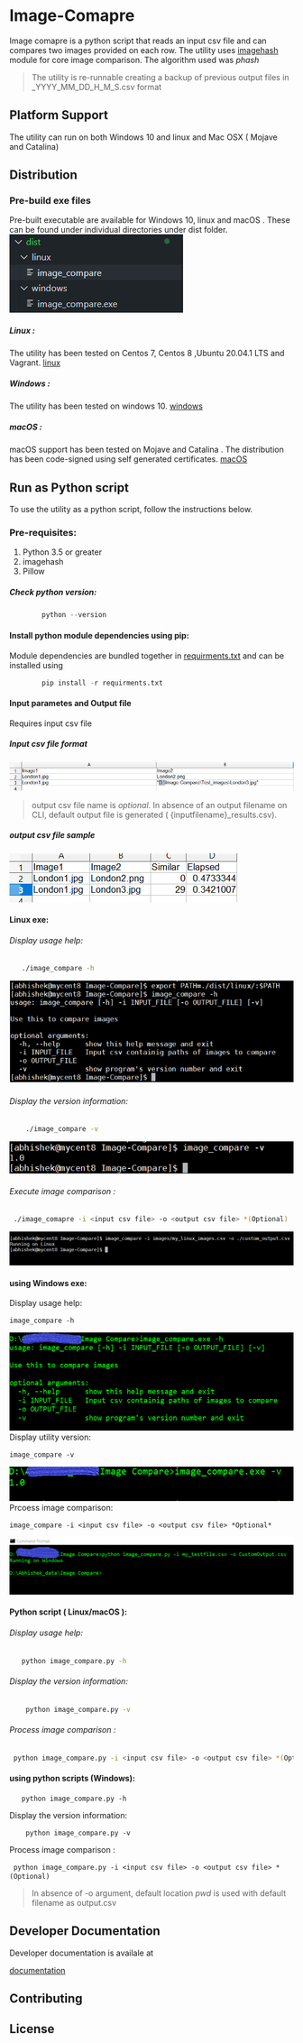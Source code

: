 # Image-Comapre

Image comapre is a python script that reads an input csv file and can compares two images provided on each row. 
The utility uses [imagehash](https://pypi.org/project/ImageHash/) module for core image comparison.
The algorithm used was *phash*
> The utility is re-runnable creating a backup of previous output files in <filename>_YYYY_MM_DD_H_M_S.csv format

## Platform Support
The utility can run on both Windows 10 and linux and Mac OSX ( Mojave and Catalina)  
## Distribution

### Pre-build exe files
Pre-built executable are available for Windows 10, linux and macOS .
These can be found under individual directories under dist folder. 
    ![distribution_dir_tree](resources/dist_dir_tree.PNG)

##### Linux : 
The utility has been tested on Centos 7, Centos 8 ,Ubuntu 20.04.1 LTS and Vagrant.
[linux](dist/linux/image_compare)
##### Windows : 
The utility has been tested on windows 10.
[windows](dist/windows/image_compare.exe)
##### macOS :
macOS support has been tested on Mojave and Catalina . The distribution has been code-signed using self generated certificates.
[macOS](dirs/../dist/mac/image_compare)
## Run as Python script
To use the utility as a python script, follow the instructions below.
### Pre-requisites:
1. Python 3.5 or greater
2. imagehash
3. Pillow
##### Check python version:
``` python
        python --version
```
#### Install python module dependencies using pip:
Module dependencies are  bundled together in [requirments.txt](requirments.txt) and can be installed using 
```python
        pip install -r requirments.txt
```
#### Input parametes and Output file
Requires input csv file
##### Input csv file format

![sample input](./resources/Sample_input.PNG)

> output csv file name is *optional*. In absence of an output filename on CLI, default output file is generated ( {inputfilename}_results.csv).

##### output csv file sample
![Sample_output](./resources/Sample_output.PNG)

#### Linux exe:
###### Display usage help:

```bash
   ./image_compare -h
```
![linux_help](./resources/linux_help.png)
###### Display the version information:
```bash 
    ./image_compare -v
```
![linux_help_version](./resources/linux_version.png)
###### Execute image comparison :
```bash
 ./image_comapre -i <input csv file> -o <output csv file> *(Optional)
```
![linux_execute](./resources/linux_execute.png)


#### using Windows exe:
Display usage help:
``` dos
image_compare -h
```
![windows_help](./resources/windows_help.png)
Display utility version:
```dos
image_compare -v
```
![windows_help_VERSION](./resources/windows_version.png)
Prcoess image comparison:
```dos
image_compare -i <input csv file> -o <output csv file> *Optional*
```
![windows_help_exec](./resources/windows_execution.png)

#### Python script ( Linux/macOS ):
###### Display usage help:
```bash
   python image_compare.py -h
```
###### Display the version information:
```bash 
    python image_compare.py -v
```
###### Process image comparison :
```bash
 python image_compare.py -i <input csv file> -o <output csv file> *(Optional)
```

#### using python scripts (Windows):
```dos
   python image_compare.py -h
```
Display the version information:
```dos 
    python image_compare.py -v
```
Process image comparison :
```dos
 python image_compare.py -i <input csv file> -o <output csv file> *(Optional)
```


> In absence of -o argument, default location *pwd* is used with default filename as output.csv 

## Developer Documentation
Developer documentation is availale at

[documentation](https://htmlpreview.github.io/?https://github.com/abs13/Image-Compare/blob/master/html/image_compare.html)

## Contributing

## License
